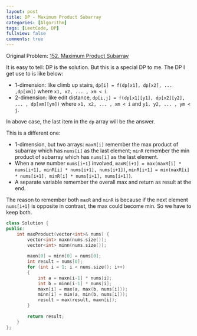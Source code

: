 ```yaml
---
layout: post
title: DP - Maximum Product Subarray
categories: [Algorithm]
tags: [LeetCode, DP]
fullview: false
comments: true
---
```


Original Problem: [152. Maximum Product Subarray](https://leetcode.com/problems/maximum-product-subarray/description/)

It is easy to tell: DP is the solution. But this is a special DP to me. The DP I get use to is like below:

* 1-dimension: like climb up stairs, `dp[i] = f(dp[x1], dp[x2], ... ,dp[xm])` where `x1, x2, ... , xm < i`
* 2-dimension: like edit distance, `dp[i,j] = f(dp[x1][y1], dp[x2][y2], ... , dp[xm][ym])` where `x1, x2, ... , xm < i` and `y1, y2, ... , ym < j`. 

In above case, the last item in the `dp` array will be the answer.

This is a different one:

* 1-dimension, but two arrays: `maxR[i]` remember the max product of subarray which has `nums[i]` as the last element; `minR` remember the min product of subarray which has `nums[i]` as the last element.
* When a new number `nums[i+1]` involved, `maxR[i+1] = max(maxR[i] * nums[i+1], minR[i] * nums[i+1], nums[i+1])`, `minR[i+1] = min(maxR[i] * nums[i+1], minR[i] * nums[i+1], nums[i+1])`.
* A separate variable remember the overall max and return as result at the end.

The reason to remember both `maxR` and `minR` is because if the next element `nums[i+1]` is opposite in contrast, the max could become min. So we have to keep both.

```C++
class Solution {
public:
    int maxProduct(vector<int>& nums) {
        vector<int> maxn(nums.size());
        vector<int> minn(nums.size());
        
        maxn[0] = minn[0] = nums[0];
        int result = nums[0];
        for (int i = 1; i < nums.size(); i++)
        {
            int a = maxn[i-1] * nums[i];
            int b = minn[i-1] * nums[i];
            maxn[i] = max(a, max(b, nums[i]));
            minn[i] = min(a, min(b, nums[i]));
            result = max(result, maxn[i]);
        }
        
        return result;
    }
};
```